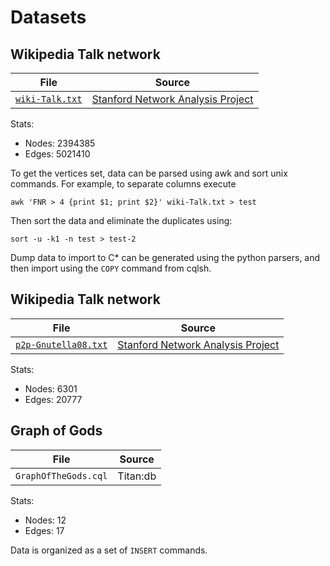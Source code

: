 # Datasets


## Wikipedia Talk network
|File | Source |
| --- | --- |
| [`wiki-Talk.txt`](https://snap.stanford.edu/data/wiki-Talk.txt.gz) | [Stanford Network Analysis Project](https://snap.stanford.edu/data/wiki-Talk.html) |

Stats:

 * Nodes: 	2394385
 * Edges: 	5021410

To get the vertices set, data can be parsed using awk and sort unix commands. For example, to separate columns execute

```
awk 'FNR > 4 {print $1; print $2}' wiki-Talk.txt > test
```

Then sort the data and eliminate the duplicates using:
```
sort -u -k1 -n test > test-2
```

Dump data to import to C* can be generated using the python parsers, and then import using the `COPY` command from cqlsh. 


## Wikipedia Talk network
|File | Source |
| --- | --- |
| [`p2p-Gnutella08.txt`](https://snap.stanford.edu/data/p2p-Gnutella08.txt.gz) | [Stanford Network Analysis Project](https://snap.stanford.edu/data/p2p-Gnutella08.html) |

Stats:

 * Nodes: 	6301
 * Edges: 	20777


## Graph of Gods
|File | Source |
| --- | --- |
| `GraphOfTheGods.cql` | Titan:db |

Stats:

 * Nodes: 	12
 * Edges: 	17

Data is organized as a set of `INSERT` commands.
